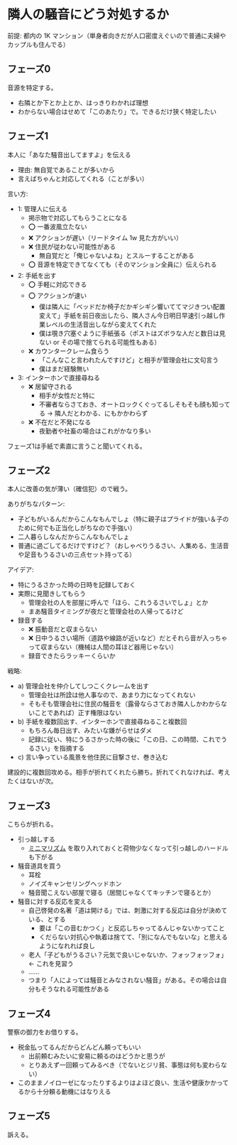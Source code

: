 # 隣人の騒音にどう対処するか
前提: 都内の 1K マンション（単身者向きだが人口密度えぐいので普通に夫婦やカップルも住んでる）

## フェーズ0
音源を特定する。

- 右隣とか下とか上とか、はっきりわかれば理想
- わからない場合はせめて「このあたり」で。できるだけ狭く特定したい

## フェーズ1
本人に「あなた騒音出してますよ」を伝える

- 理由: 無自覚であることが多いから
- 言えばちゃんと対応してくれる（ことが多い）

言い方:

- 1: 管理人に伝える
  - 掲示物で対応してもらうことになる
  - :o: 一番波風立たない
  - :x: アクションが遅い（リードタイム 1w 見た方がいい）
  - :x: 住民が従わない可能性がある
    - 無自覚だと「俺じゃないよね」とスルーすることがある
  - :o: 音源を特定できてなくても（そのマンション全員に）伝えられる
- 2: 手紙を出す
  - :o: 手軽に対応できる
  - :o: アクションが速い
    - 僕は隣人に「ベッドだか椅子だかギシギシ響いててマジきつい配置変えて」手紙を前日夜出したら、隣人さん今日明日早速引っ越し作業レベルの生活音出しながら変えてくれた
    - 僕は覗き穴塞ぐように手紙張る（ポストはズボラな人だと数日は見ない or その場で捨てられる可能性もある）
  - :x: カウンタークレーム食らう
    - 「こんなこと言われたんですけど」と相手が管理会社に文句言う
    - 僕はまだ経験無い
- 3: インターホンで直接尋ねる
  - :x: 居留守される
    - 相手が女性だと特に
    - 不審者ならさておき、オートロックくぐってるしそもそも顔も知ってる → 隣人だとわかる、にもかかわらず
  - :x: 不在だと不発になる
    - 夜勤者や社畜の場合はこれがかなり多い

フェーズ1は手紙で素直に言うこと聞いてくれる。

## フェーズ2
本人に改善の気が薄い（確信犯）ので戦う。

ありがちなパターン:

- 子どもがいるんだからこんなもんでしょ（特に親子はプライドが強い＆子のために何でも正当化しがちなので手強い）
- 二人暮らしなんだからこんなもんでしょ
- 普通に過ごしてるだけですけど？（おしゃべりうるさい、人集める、生活音や足音もうるさいの三点セット持ってる）

アイデア:

- 特にうるさかった時の日時を記録しておく
- 実際に見聞きしてもらう
  - 管理会社の人を部屋に呼んで「ほら、これうるさいでしょ」とか
  - まあ騒音タイミングが夜だと管理会社の人帰ってるけど
- 録音する
  - :x: 振動音だと収まらない
  - :x: 日中うるさい場所（道路や線路が近いなど）だとそれら音が入っちゃって収まらない（機械は人間の耳ほど器用じゃない）
  - 録音できたらラッキーくらいか

戦略:

- a) 管理会社を仲介してしつこくクレームを出す
  - 管理会社は所詮は他人事なので、あまり力になってくれない
  - そもそも管理会社に住民の騒音を（露骨ならさておき隣人しかわからないことであれば）正す権限はない
- b) 手紙を複数回出す、インターホンで直接尋ねること複数回
  - もちろん毎日出す、みたいな嫌がらせはダメ
  - 記録に従い、特にうるさかった時の後に「この日、この時間、これでうるさい」を指摘する
- c) 言い争っている風景を他住民に目撃させ、巻き込む

建設的に複数回攻める。相手が折れてくれたら勝ち。折れてくれなければ、考えたくはないが次。

## フェーズ3
こちらが折れる。

- 引っ越しする
  - [ミニマリズム](https://stakiran.github.io/monolithic/minimalism.html) を取り入れておくと荷物少なくなって引っ越しのハードルも下がる
- 騒音道具を買う
  - 耳栓
  - ノイズキャンセリングヘッドホン
  - 騒音聞こえない部屋で寝る（居間じゃなくてキッチンで寝るとか）
- 騒音に対する反応を変える
  - 自己啓発の名著「道は開ける」では、刺激に対する反応は自分が決めている、とする
    - 要は「この音むかつく」と反応しちゃってるんじゃないかってこと
    - くだらない対抗心や執着は捨てて、「別になんでもないな」と思えるようになれれば良し
  - 老人「子どもがうるさい？元気で良いじゃないか、フォッフォッフォ」 ← これを見習う
  - ……
  - つまり「人によっては騒音とみなされない騒音」がある。その場合は自分もそうなれる可能性がある

## フェーズ4
警察の御力をお借りする。

- 税金払ってるんだからどんどん頼ってもいい
  - 出前頼むみたいに安易に頼るのはどうかと思うが
  - とりあえず一回頼ってみるべき（でないとジリ貧、事態は何も変わらない）
- このままノイローゼになったりするよりはよほど良い、生活や健康かかってるから十分頼る動機にはなりえる

## フェーズ5
訴える。


